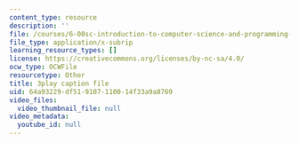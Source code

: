 ```yaml
---
content_type: resource
description: ''
file: /courses/6-00sc-introduction-to-computer-science-and-programming-spring-2011/64a93229df519107110014f33a9a8769_VqZBqoZgL7k.srt
file_type: application/x-subrip
learning_resource_types: []
license: https://creativecommons.org/licenses/by-nc-sa/4.0/
ocw_type: OCWFile
resourcetype: Other
title: 3play caption file
uid: 64a93229-df51-9107-1100-14f33a9a8769
video_files:
  video_thumbnail_file: null
video_metadata:
  youtube_id: null
---
```

